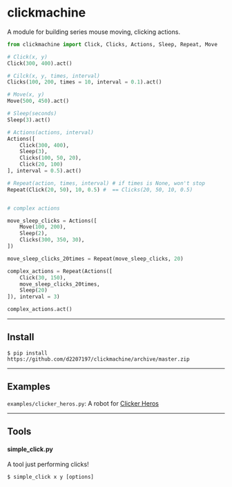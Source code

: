 clickmachine
===========

A module for building series mouse moving, clicking actions.

```python
from clickmachine import Click, Clicks, Actions, Sleep, Repeat, Move

# Click(x, y)
Click(300, 400).act()

# Cilck(x, y, times, interval)
Clicks(100, 200, times = 10, interval = 0.1).act()

# Move(x, y)
Move(500, 450).act()

# Sleep(seconds)
Sleep(3).act()

# Actions(actions, interval)
Actions([
    Click(300, 400),
    Sleep(3),
    Clicks(100, 50, 20),
    Click(20, 100)
], interval = 0.5).act()

# Repeat(action, times, interval) # if times is None, won't stop
Repeat(Click(20, 50), 10, 0.5) #  == Clicks(20, 50, 10, 0.5)


# complex actions

move_sleep_clicks = Actions([
    Move(100, 200),
    Sleep(2),
    Clicks(300, 350, 30),
])

move_sleep_clicks_20times = Repeat(move_sleep_clicks, 20)

complex_actions = Repeat(Actions([
    Click(30, 150),
    move_sleep_clicks_20times,
    Sleep(20)
]), interval = 3)

complex_actions.act()

```

----

## Install

```console
$ pip install https://github.com/d2207197/clickmachine/archive/master.zip
```

----

## Examples

`examples/clicker_heros.py`: A robot for [Clicker Heros](http://www.clickerheroes.com)


----
## Tools

#### simple_click.py

A tool just performing clicks!

```console
$ simple_click x y [options]
```




